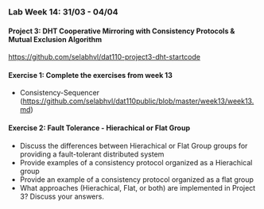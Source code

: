 ### Lab Week 14: 31/03 - 04/04

#### Project 3: DHT Cooperative Mirroring with Consistency Protocols & Mutual Exclusion Algorithm
https://github.com/selabhvl/dat110-project3-dht-startcode


#### Exercise 1: Complete the exercises from week 13
- Consistency-Sequencer (https://github.com/selabhvl/dat110public/blob/master/week13/week13.md)

#### Exercise 2: Fault Tolerance - Hierachical or Flat Group
- Discuss the differences between Hierachical or Flat Group groups for providing a fault-tolerant distributed system
- Provide examples of a consistency protocol organized as a Hierachical group
- Provide an example of a consistency protocol organized as a flat group
- What approaches (Hierachical, Flat, or both) are implemented in Project 3? Discuss your answers.





